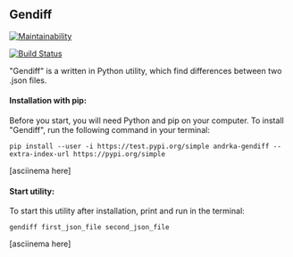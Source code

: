 ## Gendiff

[![Maintainability](https://api.codeclimate.com/v1/badges/e72cf6c566954f9d6477/maintainability)](https://codeclimate.com/github/Andrka/python-project-lvl2/maintainability)

[![Build Status](https://travis-ci.org/Andrka/python-project-lvl2.svg?branch=master)](https://travis-ci.org/Andrka/python-project-lvl2)

"Gendiff" is a written in Python utility, which find differences between two .json files.

#### Installation with pip:

Before you start, you will need Python and pip on your computer. To install "Gendiff", run the following command in your terminal:

`pip install --user -i https://test.pypi.org/simple andrka-gendiff --extra-index-url https://pypi.org/simple`

[asciinema here]

#### Start utility:

To start this utility after installation, print and run in the terminal:

`gendiff first_json_file second_json_file`

[asciinema here]